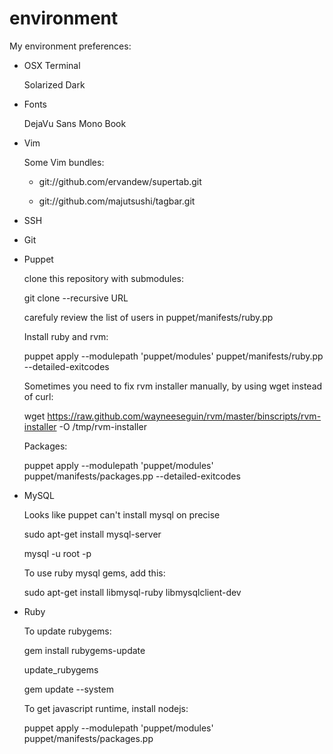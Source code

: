 environment
===========

My environment preferences:

* OSX Terminal

  Solarized Dark

* Fonts

  DejaVu Sans Mono Book

* Vim

  Some Vim bundles:
  
  * git://github.com/ervandew/supertab.git

  * git://github.com/majutsushi/tagbar.git

* SSH

* Git

* Puppet

  clone this repository with submodules:

  git clone --recursive URL

  carefuly review the list of users in puppet/manifests/ruby.pp
  
  Install ruby and rvm:

  puppet apply --modulepath 'puppet/modules' puppet/manifests/ruby.pp --detailed-exitcodes

  Sometimes you need to fix rvm installer manually, by using wget instead of curl:

  wget https://raw.github.com/wayneeseguin/rvm/master/binscripts/rvm-installer -O /tmp/rvm-installer

  Packages:

  puppet apply --modulepath 'puppet/modules' puppet/manifests/packages.pp --detailed-exitcodes

* MySQL

  Looks like puppet can't install mysql on precise

  sudo apt-get install mysql-server

  mysql -u root -p 

  To use ruby mysql gems, add this:

  sudo apt-get install libmysql-ruby libmysqlclient-dev

* Ruby

  To update rubygems:

  gem install rubygems-update

  update_rubygems

  gem update --system

  To get javascript runtime, install nodejs:

  puppet apply --modulepath 'puppet/modules' puppet/manifests/packages.pp

